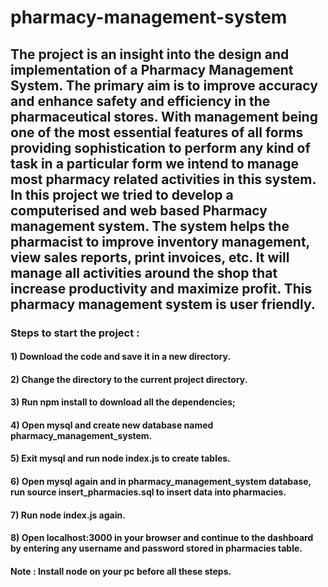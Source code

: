 # pharmacy-management-system

## The project is an insight into the design and implementation of a Pharmacy Management System. The primary aim is to improve accuracy and enhance safety and efficiency in the pharmaceutical stores. With management being one of the most essential features of all forms providing sophistication to perform any kind of task in a particular form we intend to manage most pharmacy related activities in this system. In this project we tried to develop a computerised and web based Pharmacy management system. The system helps the pharmacist to improve inventory management, view sales reports, print invoices, etc. It will manage all activities around the shop that increase productivity and maximize profit. This pharmacy management system is user friendly.

### Steps to start the project : 

#### 1) Download the code and save it in a new directory.
#### 2) Change the directory to the current project directory.
#### 3) Run npm install to download all the dependencies;
#### 4) Open mysql and create new database named pharmacy_management_system.
#### 5) Exit mysql and run node index.js to create tables.
#### 6) Open mysql again and in pharmacy_management_system database, run source insert_pharmacies.sql to insert data into pharmacies.
#### 7) Run node index.js again.
#### 8) Open localhost:3000 in your browser and continue to the dashboard by entering any username and password stored in pharmacies table. 

#### Note : Install node on your pc before all these steps.
